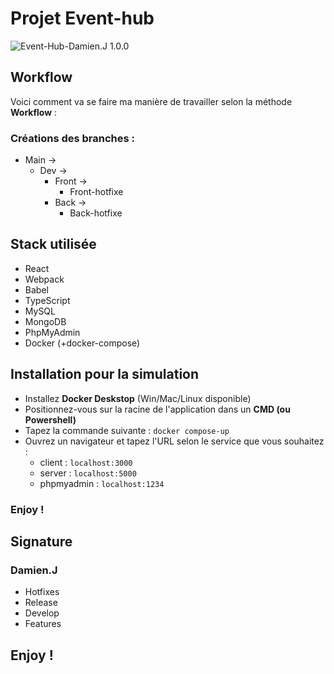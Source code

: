 # Projet Event-hub
![Event-Hub-Damien.J 1.0.0](https://img.shields.io/badge/Event--Hub--Damien.J-1.0.0-red)

## Workflow
Voici comment va se faire ma manière de travailler selon la méthode **Workflow** :

### Créations des branches :
* Main ->
    * Dev ->
        * Front ->
            * Front-hotfixe
        * Back
            -> 
            * Back-hotfixe

## Stack utilisée
* React
* Webpack
* Babel
* TypeScript
* MySQL
* MongoDB
* PhpMyAdmin
* Docker (+docker-compose)

## Installation pour la simulation

* Installez **Docker Deskstop** (Win/Mac/Linux disponible)
* Positionnez-vous sur la racine de l'application dans un **CMD (ou Powershell)**
* Tapez la commande suivante : `docker compose-up`
* Ouvrez un navigateur et tapez l'URL selon le service que vous souhaitez : 
    * client : `localhost:3000`
    * server : `localhost:5000`
    * phpmyadmin : `localhost:1234`

### Enjoy !

## Signature
### Damien.J
* Hotfixes
* Release
* Develop
* Features

## Enjoy !